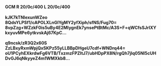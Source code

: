 #### GCM R 20/0c/400 L 20/0c/400
**kJK7kTNlexunWZeo**<br/>**8QdsYLPSf1/cAPOLXLnGlYgMY2yfXiph/sfNS/Fug70=**<br/>**8vpZzg+WZzkF0is5uBy4E2MIygnEk7ynsePtBtMc/A3S+F+qWCfsSJrIXYkxyuvMPe6ytkvskAj67KpC...**<br/><br/>
**q9ncsk/zR3Q2x60S**<br/>**ZzLBxyRxmWpjQxSKPz55yLLBBpDHgeU7cdf+WNDrq44=**<br/>**oU1PCyhEXkrdwFg6VTB/TxzmzFPZItJ7/ubHDpPX8N/rgQh7jIq05NI5cUHDvGJ6qNkyyeZ4m1WMXkb8...**